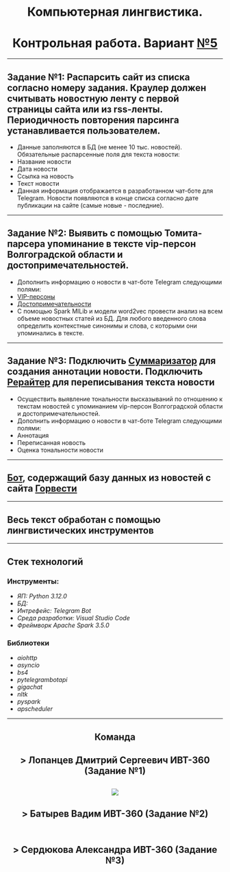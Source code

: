 <h1 align="center">Компьютерная лингвистика.</h1>
<h1 align="center">Контрольная работа. Вариант  <a href="https://gorvesti.ru/">№5</a></h1>
<hr>
<h2>Задание №1: Распарсить сайт из списка согласно номеру задания. Краулер должен считывать новостную ленту с первой страницы сайта или из rss-ленты. Периодичность повторения парсинга устанавливается пользователем.</h2>
<ul>
  <li>Данные заполняются в БД (не менее 10 тыс. новостей). Обязательные распарсенные поля для текста новости:</li>
  <li>Название новости</li>
  <li>Дата новости</li>
  <li>Ссылка на новость</li>
  <li>Текст новости</li>
  <li>Данная информация отображается в разработанном чат-боте для Telegram. Новости появляются в конце списка согласно дате публикации на сайте (самые новые - последние).</li>
</ul>
<hr>
<h2>Задание №2: Выявить с помощью Томита-парсера упоминание в тексте vip-персон Волгоградской области и достопримечательностей.</h2>
<ul>
  <li>Дополнить информацию о новости в чат-боте Telegram следующими полями:</li>
  <li><a href="https://мтв.онлайн/feed/obshchestvo/andrey-bocharov-vozglavil-top-100-vliyatelnykh-lyudey-volgogradskoy-oblasti-7478520448.html">VIP-персоны</a></li>
  <li><a href="https://www.kp.ru/russia/volgograd/dostoprimechatelnosti/">Достопримечательности</a></li>
  <li>С помощью Spark MlLib и модели word2vec провести анализ на всем объеме новостных статей из БД. Для любого введенного слова определить контекстные синонимы и слова, с которыми они упоминались в тексте.</li>
</ul>
<hr>
<h2>Задание №3: Подключить <a href="https://developers.sber.ru/portal/products/summarizer">Суммаризатор</a> для создания аннотации новости. Подключить <a href="https://developers.sber.ru/portal/products/rewriter">Рерайтер</a> для переписывания текста новости</h2>
<ul>
  <li>Осуществить выявление тональности высказываний по отношению к текстам новостей с упоминанием vip-персон Волгоградской области и достопримечательностей.</li>
  <li>Дополнить информацию о новости в чат-боте Telegram следующими полями:</li>
  <li>Аннотация</li>
  <li>Переписанная новость</li>
  <li>Оценка тональности новости</li>
</ul>
<hr>
<h2><a href="">Бот</a>, содержащий базу данных из новостей с сайта <a href="https://gorvesti.ru/">Горвести</a></h2>
<hr>
<h2>Весь текст обработан с помощью лингвистических инструментов</h2>
<hr>
<h2>Стек технологий</h2>
<h3>Инструменты:</h3>
<ul>
  <li><i>ЯП: Python 3.12.0</i></li>
  <li><i>БД: </i></li>
  <li><i>Интрефейс: Telegram Bot</i></li>
  <li><i>Среда разработки: Visual Studio Code</i></li>
  <li><i>Фреймворк Apache Spark 3.5.0</i></li>
</ul>
<h3>Библиотеки</h3>
<ul>
  <li><i>aiohttp</i></li>
  <li><i>asyncio</i></li>
  <li><i>bs4</i></li>
  <li><i>pytelegrambotapi</i></li>
  <li><i>gigachat</i></li>
  <li><i>nltk</i></li>
  <li><i>pyspark</i></li>
  <li><i>apscheduler</i></li>
</ul>
<hr>
 <h2 align="center">Команда</h2>
 <h2 align="center">> Лопанцев Дмитрий Сергеевич ИВТ-360 (Задание №1)</h2>
 <h2 align="center"><a href="https://github.com/Tan4ik0011"><img src="https://avatars.githubusercontent.com/u/93055785?s=400&v=4"></a></h2>
 <h2 align="center">> Батырев Вадим ИВТ-360 (Задание №2)</h2>
<h2 align = "center" style = "width:50 px; height: 50 px"><a href="" ><img src=""></a></h2>
 <h2 align="center">> Сердюкова Александра ИВТ-360 (Задание №3)</h2>
 <h2 align = "center" style = "width:50 px; height: 50 px"><a href=""><img src=""></a></h2>
